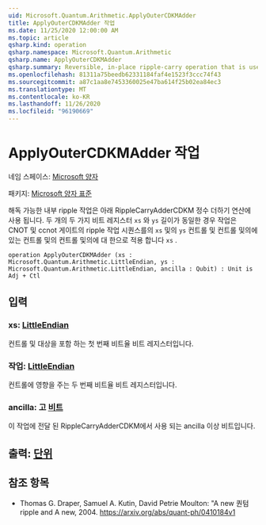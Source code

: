 ```yaml
---
uid: Microsoft.Quantum.Arithmetic.ApplyOuterCDKMAdder
title: ApplyOuterCDKMAdder 작업
ms.date: 11/25/2020 12:00:00 AM
ms.topic: article
qsharp.kind: operation
qsharp.namespace: Microsoft.Quantum.Arithmetic
qsharp.name: ApplyOuterCDKMAdder
qsharp.summary: Reversible, in-place ripple-carry operation that is used in the integer addition operation RippleCarryAdderCDKM below. Given two qubit registers `xs` and `ys` of the same length, the operation applies a ripple carry sequence of CNOT and CCNOT gates with qubits in `xs` and `ys` as the controls and qubits in `xs` as the targets.
ms.openlocfilehash: 81311a75beedb62331184faf4e1523f3ccc74f43
ms.sourcegitcommit: a87c1aa8e7453360025e47ba614f25b02ea84ec3
ms.translationtype: MT
ms.contentlocale: ko-KR
ms.lasthandoff: 11/26/2020
ms.locfileid: "96190669"
---
```

# <a name="applyoutercdkmadder-operation"></a>ApplyOuterCDKMAdder 작업

네임 스페이스: [Microsoft 양자](xref:Microsoft.Quantum.Arithmetic)

패키지: [Microsoft 양자 표준](https://nuget.org/packages/Microsoft.Quantum.Standard)


해독 가능한 내부 ripple 작업은 아래 RippleCarryAdderCDKM 정수 더하기 연산에 사용 됩니다.
두 개의 두 가지 비트 레지스터 `xs` 와 `ys` 길이가 동일한 경우 작업은 CNOT 및 ccnot 게이트의 ripple 작업 시퀀스를의 `xs` 및의 `ys` 컨트롤 및 컨트롤 및의에 있는 컨트롤 및의 컨트롤 및의에 대 한으로 적용 합니다 `xs` .

```qsharp
operation ApplyOuterCDKMAdder (xs : Microsoft.Quantum.Arithmetic.LittleEndian, ys : Microsoft.Quantum.Arithmetic.LittleEndian, ancilla : Qubit) : Unit is Adj + Ctl
```


## <a name="input"></a>입력

### <a name="xs--littleendian"></a>xs: [LittleEndian](xref:Microsoft.Quantum.Arithmetic.LittleEndian)

컨트롤 및 대상을 포함 하는 첫 번째 비트율 비트 레지스터입니다.


### <a name="ys--littleendian"></a>작업: [LittleEndian](xref:Microsoft.Quantum.Arithmetic.LittleEndian)

컨트롤에 영향을 주는 두 번째 비트율 비트 레지스터입니다.


### <a name="ancilla--qubit"></a>ancilla: 고 [비트](xref:microsoft.quantum.lang-ref.qubit)

이 작업에 전달 된 RippleCarryAdderCDKM에서 사용 되는 ancilla 이상 비트입니다.



## <a name="output--unit"></a>출력: [단위](xref:microsoft.quantum.lang-ref.unit)



## <a name="references"></a>참조 항목

- Thomas G. Draper, Samuel A. Kutin, David Petrie Moulton: "A new 퀀텀 ripple and A new, 2004.
  https://arxiv.org/abs/quant-ph/0410184v1